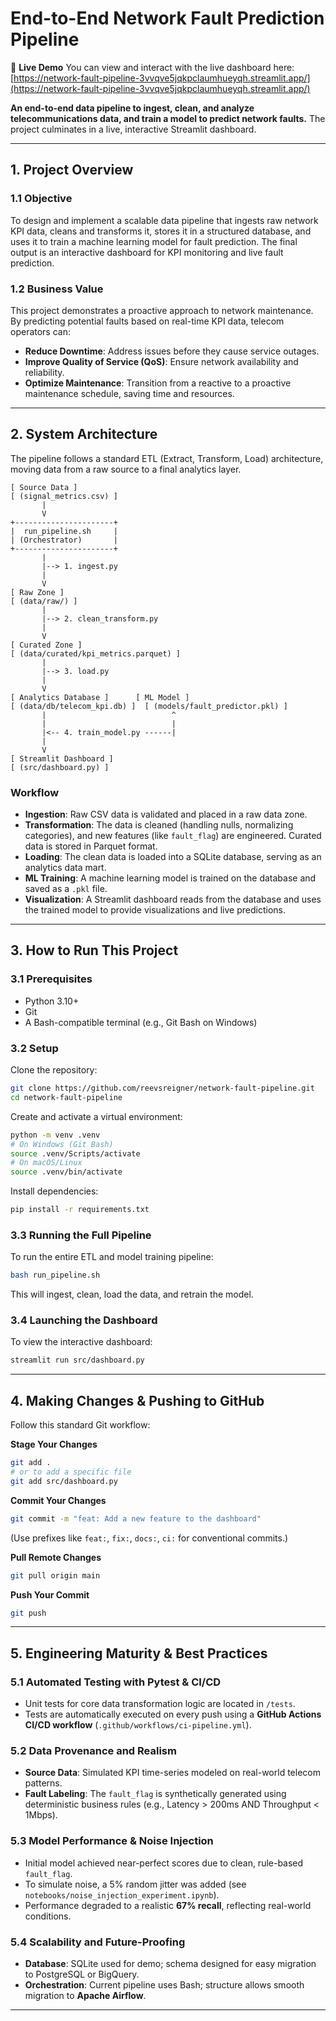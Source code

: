 # End-to-End Network Fault Prediction Pipeline

🚀 **Live Demo**
You can view and interact with the live dashboard here:
[https://network-fault-pipeline-3vvqve5jqkpclaumhueyqh.streamlit.app/](https://network-fault-pipeline-3vvqve5jqkpclaumhueyqh.streamlit.app/)

**An end-to-end data pipeline to ingest, clean, and analyze telecommunications data, and train a model to predict network faults.**
The project culminates in a live, interactive Streamlit dashboard.

---

## 1. Project Overview

### 1.1 Objective

To design and implement a scalable data pipeline that ingests raw network KPI data, cleans and transforms it, stores it in a structured database, and uses it to train a machine learning model for fault prediction.
The final output is an interactive dashboard for KPI monitoring and live fault prediction.

### 1.2 Business Value

This project demonstrates a proactive approach to network maintenance. By predicting potential faults based on real-time KPI data, telecom operators can:

* **Reduce Downtime**: Address issues before they cause service outages.
* **Improve Quality of Service (QoS)**: Ensure network availability and reliability.
* **Optimize Maintenance**: Transition from a reactive to a proactive maintenance schedule, saving time and resources.

---

## 2. System Architecture

The pipeline follows a standard ETL (Extract, Transform, Load) architecture, moving data from a raw source to a final analytics layer.

```text
[ Source Data ]
[ (signal_metrics.csv) ]
       |
       V
+----------------------+
|  run_pipeline.sh     |
| (Orchestrator)       |
+----------------------+
       |
       |--> 1. ingest.py
       |
       V
[ Raw Zone ]
[ (data/raw/) ]
       |
       |--> 2. clean_transform.py
       |
       V
[ Curated Zone ]
[ (data/curated/kpi_metrics.parquet) ]
       |
       |--> 3. load.py
       |
       V
[ Analytics Database ]      [ ML Model ]
[ (data/db/telecom_kpi.db) ]  [ (models/fault_predictor.pkl) ]
       |                            ^
       |                            |
       |<-- 4. train_model.py ------|
       |
       V
[ Streamlit Dashboard ]
[ (src/dashboard.py) ]
```

### Workflow

* **Ingestion**: Raw CSV data is validated and placed in a raw data zone.
* **Transformation**: The data is cleaned (handling nulls, normalizing categories), and new features (like `fault_flag`) are engineered. Curated data is stored in Parquet format.
* **Loading**: The clean data is loaded into a SQLite database, serving as an analytics data mart.
* **ML Training**: A machine learning model is trained on the database and saved as a `.pkl` file.
* **Visualization**: A Streamlit dashboard reads from the database and uses the trained model to provide visualizations and live predictions.

---

## 3. How to Run This Project

### 3.1 Prerequisites

* Python 3.10+
* Git
* A Bash-compatible terminal (e.g., Git Bash on Windows)

### 3.2 Setup

Clone the repository:

```bash
git clone https://github.com/reevsreigner/network-fault-pipeline.git
cd network-fault-pipeline
```

Create and activate a virtual environment:

```bash
python -m venv .venv
# On Windows (Git Bash)
source .venv/Scripts/activate
# On macOS/Linux
source .venv/bin/activate
```

Install dependencies:

```bash
pip install -r requirements.txt
```

### 3.3 Running the Full Pipeline

To run the entire ETL and model training pipeline:

```bash
bash run_pipeline.sh
```

This will ingest, clean, load the data, and retrain the model.

### 3.4 Launching the Dashboard

To view the interactive dashboard:

```bash
streamlit run src/dashboard.py
```

---

## 4. Making Changes & Pushing to GitHub

Follow this standard Git workflow:

**Stage Your Changes**

```bash
git add .
# or to add a specific file
git add src/dashboard.py
```

**Commit Your Changes**

```bash
git commit -m "feat: Add a new feature to the dashboard"
```

(Use prefixes like `feat:`, `fix:`, `docs:`, `ci:` for conventional commits.)

**Pull Remote Changes**

```bash
git pull origin main
```

**Push Your Commit**

```bash
git push
```

---

## 5. Engineering Maturity & Best Practices

### 5.1 Automated Testing with Pytest & CI/CD

* Unit tests for core data transformation logic are located in `/tests`.
* Tests are automatically executed on every push using a **GitHub Actions CI/CD workflow** (`.github/workflows/ci-pipeline.yml`).

### 5.2 Data Provenance and Realism

* **Source Data**: Simulated KPI time-series modeled on real-world telecom patterns.
* **Fault Labeling**: The `fault_flag` is synthetically generated using deterministic business rules (e.g., Latency > 200ms AND Throughput < 1Mbps).

### 5.3 Model Performance & Noise Injection

* Initial model achieved near-perfect scores due to clean, rule-based `fault_flag`.
* To simulate noise, a 5% random jitter was added (see `notebooks/noise_injection_experiment.ipynb`).
* Performance degraded to a realistic **67% recall**, reflecting real-world conditions.

### 5.4 Scalability and Future-Proofing

* **Database**: SQLite used for demo; schema designed for easy migration to PostgreSQL or BigQuery.
* **Orchestration**: Current pipeline uses Bash; structure allows smooth migration to **Apache Airflow**.

---
